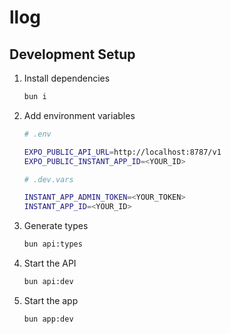 # llog

## Development Setup

1. Install dependencies

   ```bash
   bun i
   ```

2. Add environment variables

   ```bash
   # .env

   EXPO_PUBLIC_API_URL=http://localhost:8787/v1
   EXPO_PUBLIC_INSTANT_APP_ID=<YOUR_ID>
   ```

   ```bash
   # .dev.vars

   INSTANT_APP_ADMIN_TOKEN=<YOUR_TOKEN>
   INSTANT_APP_ID=<YOUR_ID>
   ```

3. Generate types

   ```bash
   bun api:types
   ```

4. Start the API

   ```bash
   bun api:dev
   ```

5. Start the app

   ```bash
   bun app:dev
   ```
